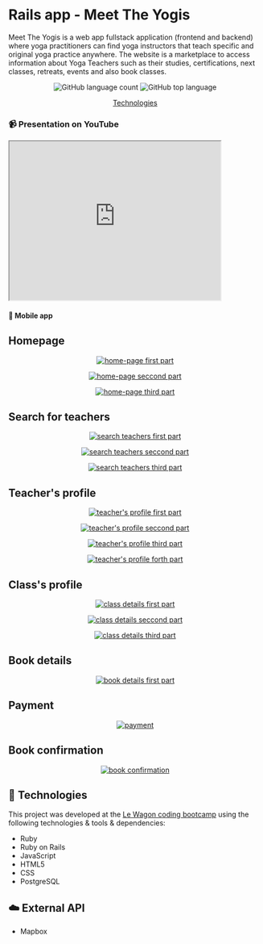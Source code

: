 
# Rails app - Meet The Yogis

Meet The Yogis is a web app fullstack application (frontend and backend) where yoga practitioners can find yoga instructors that teach specific and original yoga practice anywhere. The website is a marketplace to access information about Yoga Teachers such as their studies, certifications, next classes, retreats, events and also book classes.


<p align="center">
    <img alt="GitHub language count" src="https://img.shields.io/github/languages/count/jencall/meet-the-yogis">
    <img alt="GitHub top language" src="https://img.shields.io/github/languages/top/jencall/meet-the-yogis">
</p>

<p align="center">
  <a href="#rocket-technologies"> Technologies </a>
</p>

### :video_camera: Presentation on YouTube

<iframe width="420" height="315"
src="https://www.youtube.com/watch?v=egD6adtwXCY&t=1226s">
</iframe>

#### :iphone: Mobile app

## Homepage
<p align="center">
    <a href="https://ibb.co/6nHGSkk"><img src="https://i.ibb.co/PmcJydd/1-meet-yogis.png" alt="home-page first part" border="0"></a>
</p>
<p align="center">
    <a href="https://ibb.co/XyShzyn"><img src="https://i.ibb.co/4sP6jsb/2-meet-yogis.png" alt="home-page seccond part" border="0"></a>
</p>
<p align="center">
    <a href="https://ibb.co/YpFTdFF"><img src="https://i.ibb.co/MMx51xx/3-meet-yogis.png" alt="home-page third part" border="0"></a>
</p>

## Search for teachers
<p align="center">
    <a href="https://ibb.co/CwXnRgg"><img src="https://i.ibb.co/Bf7g0bb/1-search-teachers.png" alt="search teachers first part" border="0"></a>
</p> 
<p align="center">
    <a href="https://ibb.co/6sHVqSG"><img src="https://i.ibb.co/BsydYJv/2-search-teachers.png" alt="search teachers seccond part" border="0"></a>
</p>  
<p align="center">
    <a href="https://ibb.co/z2Rpdn3"><img src="https://i.ibb.co/vdPp9wN/3-search-teachers.png" alt="search teachers third part" border="0"></a>
</p> 

## Teacher's profile
<p align="center">
    <a href="https://ibb.co/b7hm3G4"><img src="https://i.ibb.co/g6197c0/1-teachers-profile.png" alt="teacher's profile first part" border="0"></a>
</p> 
<p align="center">
    <a href="https://ibb.co/3dnXSKq"><img src="https://i.ibb.co/jfSK3t2/2-teachers-profile.png" alt="teacher's profile seccond part" border="0"></a>
</p>
<p align="center">
    <a href="https://ibb.co/MN5S41f"><img src="https://i.ibb.co/VBp9ZCx/3-teachers-profile.png" alt="teacher's profile third part" border="0"></a>
</p>
<p align="center">
    <a href="https://ibb.co/ZJfFyQN"><img src="https://i.ibb.co/X4WKmnV/4-teachers-profile.png" alt="teacher's profile forth part" border="0"></a>
</p>

## Class's profile
<p align="center">
    <a href="https://ibb.co/stDRr65"><img src="https://i.ibb.co/V3h98QH/1-class.png" alt="class details first part" border="0"></a>
</p> 
<p align="center">
    <a href="https://ibb.co/xz24gZW"><img src="https://i.ibb.co/VMLKC6R/2-class.png" alt="class details seccond part" border="0"></a>
</p> 
<p align="center">
    <a href="https://ibb.co/nm0147b"><img src="https://i.ibb.co/sRP1cK2/3-class.png" alt="class details third part" border="0"></a>
</p> 

## Book details

<p align="center">
    <a href="https://ibb.co/SryW3qq"><img src="https://i.ibb.co/wsg3zDD/1-booking-details.png" alt="book details first part" border="0"></a>
</p> 

## Payment

<p align="center">
    <a href="https://ibb.co/s9WsCXN"><img src="https://i.ibb.co/PGD1MVP/1-payment-details.png" alt="payment" border="0"></a>
</p> 

## Book confirmation

<p align="center">
    <a href="https://ibb.co/1qfYZzF"><img src="https://i.ibb.co/2t70qZG/Screenshot-2021-11-02-at-15-06-54.png" alt="book confirmation" border="0"></a>
</p> 


## :rocket: Technologies

This project was developed at the [Le Wagon coding bootcamp](https://www.lewagon.com) using the following technologies & tools & dependencies:

-  Ruby
-  Ruby on Rails
-  JavaScript
-  HTML5
-  CSS
-  PostgreSQL


## :cloud: External API

-  Mapbox



